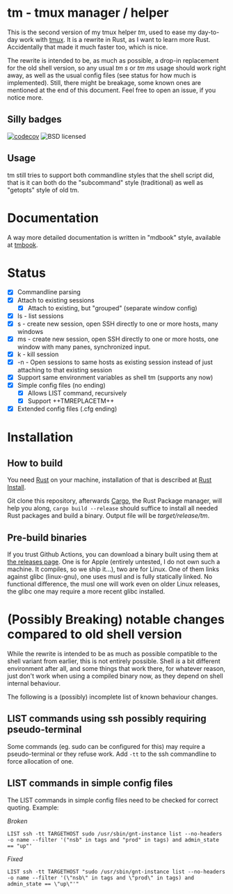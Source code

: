# tm - tmux manager / helper

This is the second version of my tmux helper _tm_, used to ease my
day-to-day work with [tmux](https://github.com/tmux/tmux/wiki).
It is a rewrite in Rust, as I want to learn more Rust. Accidentally that
made it much faster too, which is nice.

The rewrite is intended to be, as much as possible, a drop-in
replacement for the old shell version, so any usual _tm s_ or _tm ms_
usage should work right away, as well as the usual config files (see
status for how much is implemented). Still, there might be breakage,
some known ones are mentioned at the end of this document. Feel free
to open an issue, if you notice more.

## Silly badges
[![codecov](https://codecov.io/gh/Ganneff/tm/branch/main/graph/badge.svg?token=KeiO6hIIJQ)](https://codecov.io/gh/Ganneff/tm)
![BSD licensed](https://img.shields.io/badge/license-BSD-blue.svg)

## Usage
tm still tries to support both commandline styles that the shell
script did, that is it can both do the "subcommand" style
(traditional) as well as "getopts" style of old tm.

# Documentation
A way more detailed documentation is written in "mdbook" style,
available at [tmbook](https://ganneff.github.io/tmbook/).

# Status
- [X] Commandline parsing
- [X] Attach to existing sessions
  - [X] Attach to existing, but "grouped" (separate window config)
- [X] ls - list sessions
- [X] s  - create new session, open SSH directly to one or more hosts,
      many windows
- [X] ms - create new session, open SSH directly to one or more
      hosts, one window with many panes, synchronized input.
- [X] k  - kill session
- [X] -n - Open sessions to same hosts as existing session instead of
      just attaching to that existing session
- [X] Support same environment variables as shell tm (supports any now)
- [X] Simple config files (no ending)
  - [X] Allows LIST command, recursively
  - [X] Support ++TMREPLACETM++
- [X] Extended config files (.cfg ending)

# Installation
## How to build
You need [Rust](https://www.rust-lang.org/) on your machine,
installation of that is described at [Rust Install](https://www.rust-lang.org/tools/install).

Git clone this repository, afterwards
[Cargo](https://doc.rust-lang.org/cargo/), the Rust Package manager,
will help you along, `cargo build --release` should suffice to install
all needed Rust packages and build a binary. Output file will be
_target/release/tm_.

## Pre-build binaries
If you trust Github Actions, you can download a binary built using
them at [the releases
page](https://github.com/Ganneff/tm/releases/latest). One is for Apple
(entirely untested, I do not own such a machine. It compiles, so we
ship it...), two are for Linux. One of them links against glibc
(linux-gnu), one uses musl and is fully statically linked. No
functional difference, the musl one will work even on older Linux
releases, the glibc one may require a more recent glibc installed.

# (Possibly Breaking) notable changes compared to old shell version
While the rewrite is intended to be as much as possible compatible to
the shell variant from earlier, this is not entirely possible. Shell
*is* a bit different environment after all, and some things that work
there, for whatever reason, just don't work when using a compiled
binary now, as they depend on shell internal behaviour.

The following is a (possibly) incomplete list of known behaviour
changes.

## LIST commands using ssh possibly requiring pseudo-terminal
Some commands (eg. sudo can be configured for this) may require a
pseudo-terminal or they refuse work. Add `-tt` to the ssh commandline
to force allocation of one.

## LIST commands in simple config files
The LIST commands in simple config files need to be checked for
correct quoting. Example:

*Broken*
```
LIST ssh -tt TARGETHOST sudo /usr/sbin/gnt-instance list --no-headers -o name --filter '("nsb" in tags and "prod" in tags) and admin_state == "up"'
```
*Fixed*
```
LIST ssh -tt TARGETHOST "sudo /usr/sbin/gnt-instance list --no-headers -o name --filter '(\"nsb\" in tags and \"prod\" in tags) and admin_state == \"up\"'"
```

